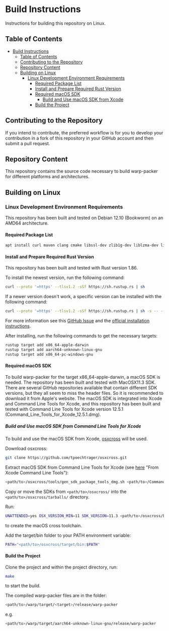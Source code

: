 # Build Instructions

Instructions for building this repository on Linux.

## Table of Contents

- [Build Instructions](#build-instructions)
  - [Table of Contents](#table-of-contents)
  - [Contributing to the Repository](#contributing-to-the-repository)
  - [Repository Content](#repository-content)
  - [Building on Linux](#building-on-linux)
    - [Linux Development Environment Requirements](#linux-development-environment-requirements)
      - [Required Package List](#required-package-list)
      - [Install and Prepare Required Rust Version](#install-and-prepare-required-rust-version)
      - [Required macOS SDK](#required-macos-sdk)
        - [Build and Use macOS SDK from Xcode](#build-and-use-macos-sdk-from-xcode)
      - [Build the Project](#build-the-project)

## Contributing to the Repository

If you intend to contribute, the preferred workflow is for you to develop your contribution in a fork of this repository in your GitHub account and then submit a pull request.

## Repository Content

This repository contains the source code necessary to build warp-packer for different platforms and architectures.

## Building on Linux

### Linux Development Environment Requirements

This repository has been built and tested on Debian 12.10 (Bookworm) on an AMD64 architecture.

#### Required Package List

```bash
apt install curl maven clang cmake libssl-dev zlib1g-dev liblzma-dev libbz2-dev gcc-aarch64-linux-gnu gcc-mingw-w64-x86-64-win32 git
```

#### Install and Prepare Required Rust Version

This repository has been built and tested with Rust version 1.86.

To install the newest version, run the following command:
```bash
curl --proto '=https' --tlsv1.2 -sSf https://sh.rustup.rs | sh
```

If a newer version doesn't work, a specific version can be installed with the following command:
```bash
curl --proto '=https' --tlsv1.2 -sSf https://sh.rustup.rs | sh -s -- --default-toolchain=1.86.0
```

For more information see this [GitHub Issue](https://github.com/rust-lang/rustup/issues/2882) and the [official installation instructions](https://rust-lang.github.io/rustup/installation/other.html).

After installing, run the following commands to get the necessary targets:
```bash
rustup target add x86_64-apple-darwin
rustup target add aarch64-unknown-linux-gnu
rustup target add x86_64-pc-windows-gnu
```

#### Required macOS SDK

To build warp-packer for the target x86_64-apple-darwin, a macOS SDK is needed. The repository has been built and tested with MacOSX11.3 SDK.
There are several GitHub repositories available that contain different SDK versions, but they all seem to miss the header files. So it is recommended to download it from Apple's website.
The macOS SDK is integrated into Xcode and Command Line Tools for Xcode, and this repository has been built and tested with Command Line Tools for Xcode version 12.5.1 (Command_Line_Tools_for_Xcode_12.5.1.dmg).

##### Build and Use macOS SDK from Command Line Tools for Xcode

To build and use the macOS SDK from Xcode, [osxcross](https://github.com/tpoechtrager/osxcross) will be used.

Download osxcross:
```bash
git clone https://github.com/tpoechtrager/osxcross.git
```

Extract macOS SDK from Command Line Tools for Xcode (see [here](https://github.com/tpoechtrager/osxcross?tab=readme-ov-file#on-linux-and-others) "From Xcode Command Line Tools"):
```bash
<path/to>/osxcross/tools/gen_sdk_package_tools_dmg.sh <path/to>/Command_Line_Tools_for_Xcode_12.5.1.dmg
```

Copy or move the SDKs from `<path/to>/osxcross/` into the `<path/to>/osxcross/tarballs/` directory.

Run:
```bash
UNATTENDED=yes OSX_VERSION_MIN=11 SDK_VERSION=11.3 <path/to>/osxcross/build.sh
```
to create the macOS cross toolchain.

Add the target/bin folder to your PATH environment variable:
```bash
PATH="<path/to>/osxcross/target/bin:$PATH"
```

#### Build the Project

Clone the project and within the project directory, run:
```bash
make
```
to start the build.

The compiled warp-packer files are in the folder:
```bash
<path/to>/warp/target/<target>/release/warp-packer
```
e.g.
```bash
<path/to>/warp/target/aarch64-unknown-linux-gnu/release/warp-packer
```